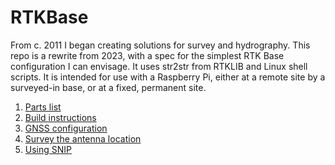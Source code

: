 # RTKBase
From c. 2011 I began creating solutions for survey and hydrography. 
This repo is a rewrite from 2023, with a spec for the simplest RTK Base configuration I can envisage.
It uses str2str from RTKLIB and Linux shell scripts.
It is intended for use with a Raspberry Pi, either at a remote site by a surveyed-in base, or at a fixed, permanent site.

1. [Parts list](RPiBase/parts.md)
2. [Build instructions](RPiBase/build.md)
3. [GNSS configuration](RPiBase/gnss_configuration.md)
4. [Survey the antenna location](Documentation/Survey.md)
5. [Using SNIP](Documentation/Snip.md)




